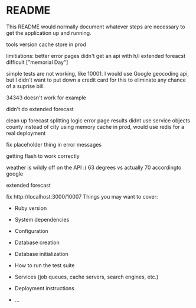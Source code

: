 # README

This README would normally document whatever steps are necessary to get the
application up and running.

tools version
cache store in prod

limitiations:
better error pages
didn't get an api with h/l
extended foreacst difficult ["memorial Day"]

simple tests are not working, like 10001. I would use Google geocoding api, but I
didn't want to put down a credit card for this  to eliminate any chance of a suprise bill.

34343 doesn't work for example

didn't do extended forecast

clean up forecast splitting logic
error page results
didnt use service objects
county instead of city
using memory cache in prod, would use redis for a real deployment

fix placeholder thing in error messages

getting flash to work correctly

weather is wildly off on the API :( 63 degrees vs actually 70 accordingto google

extended forecast

fix http://localhost:3000/10007
Things you may want to cover:

* Ruby version

* System dependencies

* Configuration

* Database creation

* Database initialization

* How to run the test suite

* Services (job queues, cache servers, search engines, etc.)

* Deployment instructions

* ...
